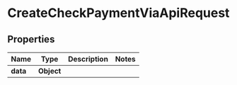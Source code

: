 

# CreateCheckPaymentViaApiRequest


## Properties

| Name | Type | Description | Notes |
|------------ | ------------- | ------------- | -------------|
|**data** | **Object** |  |  |



